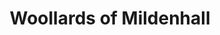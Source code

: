 ---
title: "Woollards of Mildenhall"
url: /bury-st-edmunds/woollards-of-mildenhall/
shop: Baustoffe
---